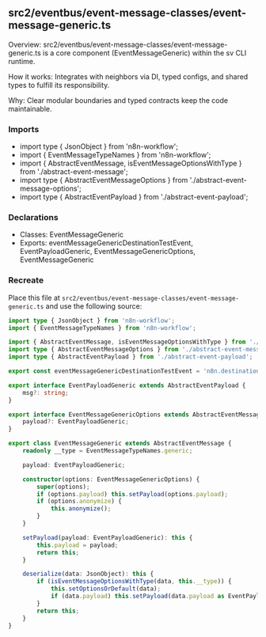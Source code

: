 ## src2/eventbus/event-message-classes/event-message-generic.ts

Overview: src2/eventbus/event-message-classes/event-message-generic.ts is a core component (EventMessageGeneric) within the sv CLI runtime.

How it works: Integrates with neighbors via DI, typed configs, and shared types to fulfill its responsibility.

Why: Clear modular boundaries and typed contracts keep the code maintainable.

### Imports

- import type { JsonObject } from 'n8n-workflow';
- import { EventMessageTypeNames } from 'n8n-workflow';
- import { AbstractEventMessage, isEventMessageOptionsWithType } from './abstract-event-message';
- import type { AbstractEventMessageOptions } from './abstract-event-message-options';
- import type { AbstractEventPayload } from './abstract-event-payload';

### Declarations

- Classes: EventMessageGeneric
- Exports: eventMessageGenericDestinationTestEvent, EventPayloadGeneric, EventMessageGenericOptions, EventMessageGeneric

### Recreate

Place this file at `src2/eventbus/event-message-classes/event-message-generic.ts` and use the following source:

```ts
import type { JsonObject } from 'n8n-workflow';
import { EventMessageTypeNames } from 'n8n-workflow';

import { AbstractEventMessage, isEventMessageOptionsWithType } from './abstract-event-message';
import type { AbstractEventMessageOptions } from './abstract-event-message-options';
import type { AbstractEventPayload } from './abstract-event-payload';

export const eventMessageGenericDestinationTestEvent = 'n8n.destination.test';

export interface EventPayloadGeneric extends AbstractEventPayload {
	msg?: string;
}

export interface EventMessageGenericOptions extends AbstractEventMessageOptions {
	payload?: EventPayloadGeneric;
}

export class EventMessageGeneric extends AbstractEventMessage {
	readonly __type = EventMessageTypeNames.generic;

	payload: EventPayloadGeneric;

	constructor(options: EventMessageGenericOptions) {
		super(options);
		if (options.payload) this.setPayload(options.payload);
		if (options.anonymize) {
			this.anonymize();
		}
	}

	setPayload(payload: EventPayloadGeneric): this {
		this.payload = payload;
		return this;
	}

	deserialize(data: JsonObject): this {
		if (isEventMessageOptionsWithType(data, this.__type)) {
			this.setOptionsOrDefault(data);
			if (data.payload) this.setPayload(data.payload as EventPayloadGeneric);
		}
		return this;
	}
}

```
